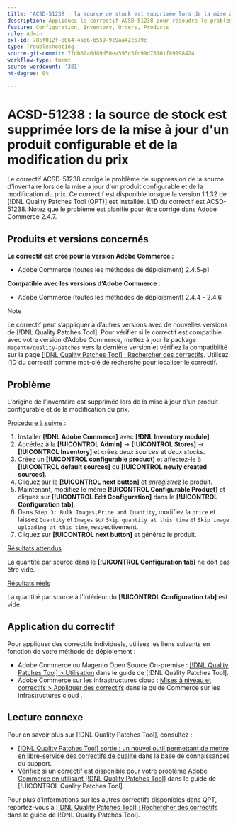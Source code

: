 ```yaml
---
title: 'ACSD-51238 : la source de stock est supprimée lors de la mise à jour d''un produit configurable et de la modification du prix'
description: Appliquez le correctif ACSD-51238 pour résoudre le problème d’Adobe Commerce en raison duquel la source d’inventaire est supprimée lors de la mise à jour d’un produit configurable et de la modification du prix.
feature: Configuration, Inventory, Orders, Products
role: Admin
exl-id: 785f012f-e064-4ac6-b559-9e9aa42c679c
type: Troubleshooting
source-git-commit: 7fdb02a6d89d50ea593c5fd99d78101f89198424
workflow-type: tm+mt
source-wordcount: '381'
ht-degree: 0%

---
```


# ACSD-51238 : la source de stock est supprimée lors de la mise à jour d&#39;un produit configurable et de la modification du prix

Le correctif ACSD-51238 corrige le problème de suppression de la source d&#39;inventaire lors de la mise à jour d&#39;un produit configurable et de la modification du prix. Ce correctif est disponible lorsque la version 1.1.32 de [!DNL Quality Patches Tool (QPT)] est installée. L’ID du correctif est ACSD-51238. Notez que le problème est planifié pour être corrigé dans Adobe Commerce 2.4.7.

## Produits et versions concernés

**Le correctif est créé pour la version Adobe Commerce :**

* Adobe Commerce (toutes les méthodes de déploiement) 2.4.5-p1

**Compatible avec les versions d’Adobe Commerce :**

* Adobe Commerce (toutes les méthodes de déploiement) 2.4.4 - 2.4.6

>[!NOTE]
>
>Le correctif peut s’appliquer à d’autres versions avec de nouvelles versions de [!DNL Quality Patches Tool]. Pour vérifier si le correctif est compatible avec votre version d’Adobe Commerce, mettez à jour le package `magento/quality-patches` vers la dernière version et vérifiez la compatibilité sur la page [[!DNL Quality Patches Tool] : Rechercher des correctifs](<https://experienceleague.adobe.com/tools/commerce-quality-patches/index.html?lang=fr>). Utilisez l’ID du correctif comme mot-clé de recherche pour localiser le correctif.

## Problème

L&#39;origine de l&#39;inventaire est supprimée lors de la mise à jour d&#39;un produit configurable et de la modification du prix.

<u>Procédure à suivre </u> :

1. Installer **[!DNL Adobe Commerce]** avec **[!DNL Inventory module]**
1. Accédez à la **[!UICONTROL Admin]** -> **[!UICONTROL Stores]** -> **[!UICONTROL Inventory]** et créez *deux sources* et *deux stocks*.
1. Créez un **[!UICONTROL configurable product]** et affectez-le à **[!UICONTROL default sources]** ou **[!UICONTROL newly created sources]**.
1. Cliquez sur le **[!UICONTROL next button]** et *enregistrez* le produit.
1. Maintenant, modifiez le même **[!UICONTROL Configurable Product]** et cliquez sur **[!UICONTROL Edit Configuration]** dans le **[!UICONTROL Configuration tab]**.
1. Dans `Step 3: Bulk Images,Price and Quantity`, modifiez la `price` et laissez `Quantity` et `Images` sur `Skip quantity at this time` et `Skip image uploading at this time`, respectivement.
1. Cliquez sur **[!UICONTROL next button]** et générez le produit.

<u>Résultats attendus</u>

La quantité par source dans le **[!UICONTROL Configuration tab]** ne doit pas être vide.

<u>Résultats réels</u>

La quantité par source à l&#39;intérieur du **[!UICONTROL Configuration tab]** est vide.

## Application du correctif

Pour appliquer des correctifs individuels, utilisez les liens suivants en fonction de votre méthode de déploiement :

* Adobe Commerce ou Magento Open Source On-premise : [[!DNL Quality Patches Tool] > Utilisation](/help/tools/quality-patches-tool/usage.md) dans le guide de [!DNL Quality Patches Tool].
* Adobe Commerce sur les infrastructures cloud : [Mises à niveau et correctifs > Appliquer des correctifs](https://experienceleague.adobe.com/docs/commerce-cloud-service/user-guide/develop/upgrade/apply-patches.html?lang=fr) dans le guide Commerce sur les infrastructures cloud .

## Lecture connexe

Pour en savoir plus sur [!DNL Quality Patches Tool], consultez :

* [[!DNL Quality Patches Tool] sortie : un nouvel outil permettant de mettre en libre-service des correctifs de qualité](https://experienceleague.adobe.com/fr/docs/commerce-operations/tools/quality-patches-tool/quality-patches-tool-to-self-serve-quality-patches) dans la base de connaissances du support.
* [Vérifiez si un correctif est disponible pour votre problème Adobe Commerce en utilisant [!DNL Quality Patches Tool]](/help/tools/quality-patches-tool/patches-available-in-qpt/check-patch-for-magento-issue-with-magento-quality-patches.md) dans le guide de [!UICONTROL Quality Patches Tool].


Pour plus d’informations sur les autres correctifs disponibles dans QPT, reportez-vous à [[!DNL Quality Patches Tool] : Rechercher des correctifs](<https://experienceleague.adobe.com/tools/commerce-quality-patches/index.html?lang=fr>) dans le guide de [!DNL Quality Patches Tool].
